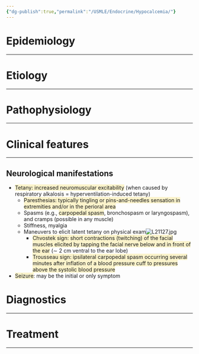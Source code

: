 ```yaml
---
{"dg-publish":true,"permalink":"/USMLE/Endocrine/Hypocalcemia/"}
---
```


# Epidemiology
---


# Etiology
---


# Pathophysiology
---


# Clinical features
---
## Neurological manifestations
- <span style="background:rgba(240, 200, 0, 0.2)">Tetany: increased neuromuscular excitability</span> (when caused by respiratory alkalosis = hyperventilation-induced tetany)
	- <span style="background:rgba(240, 200, 0, 0.2)">Paresthesias: typically tingling or pins-and-needles sensation in extremities and/or in the perioral area</span>
	- Spasms (e.g., <span style="background:rgba(240, 200, 0, 0.2)">carpopedal spasm</span>, bronchospasm or laryngospasm), and cramps (possible in any muscle)
	- Stiffness, myalgia
	- Maneuvers to elicit latent tetany on physical exam![L21127.jpg](/img/user/appendix/L21127.jpg)
		- <span style="background:rgba(240, 200, 0, 0.2)">Chvostek sign: short contractions (twitching) of the facial muscles elicited by tapping the facial nerve below and in front of the ear</span> (∼ 2 cm ventral to the ear lobe) 
		- <span style="background:rgba(240, 200, 0, 0.2)">Trousseau sign: ipsilateral carpopedal spasm occurring several minutes after inflation of a blood pressure cuff to pressures above the systolic blood pressure </span>
- <span style="background:rgba(240, 200, 0, 0.2)">Seizure</span>: may be the initial or only symptom 

# Diagnostics
---


# Treatment
---

